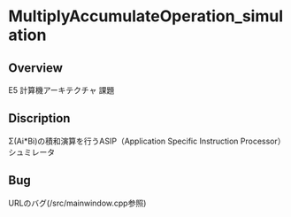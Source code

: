 # MultiplyAccumulateOperation_simulation

## Overview
E5 計算機アーキテクチャ 課題<br>

## Discription
Σ(Ai*Bi)の積和演算を行うASIP（Application Specific Instruction Processor）シュミレータ <br>

## Bug
URLのバグ(/src/mainwindow.cpp参照)<br>

